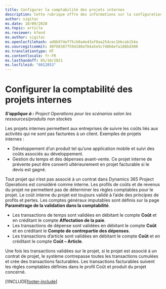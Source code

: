 ```yaml
---
title: Configurer la comptabilité des projets internes
description: Cette rubrique offre des informations sur la configuration des pratiques comptables pour des projets internes dans Project Operations.
author: sigitac
ms.date: 10/09/2020
ms.topic: article
ms.reviewer: kfend
ms.author: sigitac
ms.openlocfilehash: ad8b974ef75cb0a4e43af0aa254cec1bbcab154a
ms.sourcegitcommit: 40f68387f594180af64a5e5c748b6efa188bd300
ms.translationtype: HT
ms.contentlocale: fr-FR
ms.lasthandoff: 05/10/2021
ms.locfileid: "6012853"
---
```

# <a name="configure-accounting-for-internal-projects"></a>Configurer la comptabilité des projets internes

_**S’applique à :** Project Operations pour les scénarios selon les ressources/produits non stockés_

Les projets internes permettent aux entreprises de suivre les coûts liés aux activités qui ne sont pas facturées à un client. Exemples de projets internes :

- Développement d’un produit tel qu’une application mobile et suivi des coûts associés au développement.
- Gestion du temps et des dépenses avant-vente. Ce projet interne de prévente peut être converti ultérieurement en projet facturable si le devis est gagné.

Tout projet qui n’est pas associé à un contrat dans Dynamics 365 Project Operations est considéré comme interne. Les profils de coûts et de revenus du projet ne permettent pas de déterminer les règles comptables pour le projet. Le coût interne du projet est toujours validé à l’aide des principes de profits et pertes. Les comptes généraux imputables sont définis sur la page **Paramétrage de la validation dans la comptabilité**.

- Les transactions de temps sont validées en débitant le compte **Coût** et en créditant le compte **Affectation de la paie**.
- Les transactions de dépense sont validées en débitant le compte **Coût** et en créditant le **Compte de contrepartie des dépenses**.
- Les transactions d’article sont validées en débitant le compte **Coût** et en créditant le compte **Coût – Article**.

Une fois les transactions validées sur le projet, si le projet est associé à un contrat de projet, le système contrepasse toutes les transactions cumulées et crée des transactions facturables. Les transactions facturables suivent les règles comptables définies dans le profil Coût et produit du projet concerné.




[!INCLUDE[footer-include](../includes/footer-banner.md)]
